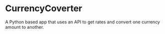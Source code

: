 # CurrencyCoverter
A Python based app that uses an API to get rates and convert one currency amount to another.
